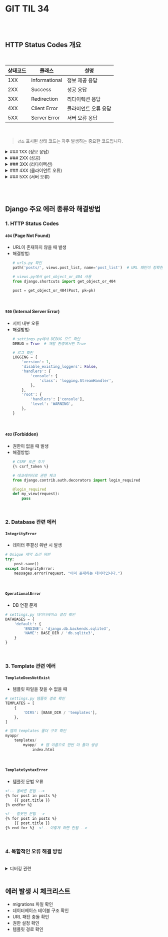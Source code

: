 # GIT TIL 34

<br><br>

## HTTP Status Codes 개요

<br>

| 상태코드 | 클래스 | 설명 |
|---------|--------|------|
| 1XX | Informational | 정보 제공 응답 |
| 2XX | Success | 성공 응답 |
| 3XX | Redirection | 리다이렉션 응답 |
| 4XX | Client Error | 클라이언트 오류 응답 |
| 5XX | Server Error | 서버 오류 응답 |

<br>

> `강조` 표시된 상태 코드는 자주 발생하는 중요한 코드입니다.



<details>
<summary>### 1XX (정보 응답)</summary>

| 상태코드 | 이름 | 설명 |
|---------|------|------|
| 100 | Continue | 클라이언트가 계속 요청을 이어가도 좋음 |
| 101 | Switching Protocols | 프로토콜을 전환하겠다는 응답 |
| 102 | Processing | 서버가 요청을 처리 중이나 아직 완료되지 않음 |

</details>

<details>
<summary>### 2XX (성공)</summary>

| 상태코드 | 이름 | 설명 |
|---------|------|------|
| `200` | OK | 요청 성공 |
| `201` | Created | 요청 성공 및 새로운 리소스 생성 |
| `204` | No Content | 요청 성공했지만 반환할 콘텐츠 없음 |

</details>

<details>
<summary>### 3XX (리다이렉션)</summary>

| 상태코드 | 이름 | 설명 |
|---------|------|------|
| `301` | Moved Permanently | 요청한 리소스의 URI 영구 변경 |
| `302` | Found | 요청한 리소스의 URI 일시적 변경 |
| `303` | See Other | 다른 위치로 요청하라는 응답 |
| 304 | Not Modified | 요청한 리소스가 수정되지 않음 |
| `307` | Temporary Redirect | 임시 리다이렉션 |

</details>

<details>
<summary>### 4XX (클라이언트 오류)</summary>

| 상태코드 | 이름 | 설명 |
|---------|------|------|
| `400` | Bad Request | 잘못된 요청 구문 |
| `401` | Unauthorized | 인증 필요 |
| `403` | Forbidden | 권한 없음 |
| `404` | Not Found | 리소스를 찾을 수 없음 |
| 405 | Method Not Allowed | 허용되지 않은 HTTP 메서드 |
| 409 | Conflict | 리소스 상태의 충돌 |
| 429 | Too Many Requests | 너무 많은 요청 |

</details>

<details>
<summary>### 5XX (서버 오류)</summary>

| 상태코드 | 이름 | 설명 |
|---------|------|------|
| `500` | Internal Server Error | 서버 내부 오류 |
| `501` | Not Implemented | 서버가 지원하지 않는 요청 |
| `502` | Bad Gateway | 게이트웨이/프록시 오류 |
| `503` | Service Unavailable | 서비스 일시적 사용 불가 |
| 504 | Gateway Timeout | 게이트웨이 시간 초과 |

</details>

<br><br>



## Django 주요 에러 종류와 해결방법

### 1. HTTP Status Codes

#### `404` (Page Not Found)
- URL이 존재하지 않을 때 발생
- 해결방법:
  ```python
  # urls.py 확인
  path('posts/', views.post_list, name='post_list')  # URL 패턴이 정확한지
  
  # views.py에서 get_object_or_404 사용
  from django.shortcuts import get_object_or_404
  
  post = get_object_or_404(Post, pk=pk)
  ```

<br>

#### `500` (Internal Server Error)
- 서버 내부 오류
- 해결방법:
  ```python
  # settings.py에서 DEBUG 모드 확인
  DEBUG = True  # 개발 환경에서만 True
  
  # 로그 확인
  LOGGING = {
      'version': 1,
      'disable_existing_loggers': False,
      'handlers': {
          'console': {
              'class': 'logging.StreamHandler',
          },
      },
      'root': {
          'handlers': ['console'],
          'level': 'WARNING',
      },
  }
  ```

<br>

#### `403` (Forbidden)
- 권한이 없을 때 발생
- 해결방법:
  ```python
  # CSRF 토큰 추가
  {% csrf_token %}
  
  # 데코레이터로 권한 체크
  from django.contrib.auth.decorators import login_required
  
  @login_required
  def my_view(request):
      pass
  ```

<br>

### 2. Database 관련 에러

#### `IntegrityError`
- 데이터 무결성 위반 시 발생
```python
# Unique 제약 조건 위반
try:
    post.save()
except IntegrityError:
    messages.error(request, "이미 존재하는 데이터입니다.")
```

<br>

#### `OperationalError`
- DB 연결 문제
```python
# settings.py 데이터베이스 설정 확인
DATABASES = {
    'default': {
        'ENGINE': 'django.db.backends.sqlite3',
        'NAME': BASE_DIR / 'db.sqlite3',
    }
}
```

<br>

### 3. Template 관련 에러

#### `TemplateDoesNotExist`
- 템플릿 파일을 찾을 수 없을 때
```python
# settings.py 템플릿 경로 확인
TEMPLATES = [
    {
        'DIRS': [BASE_DIR / 'templates'],
    },
]

# 앱의 templates 폴더 구조 확인
myapp/
    templates/
        myapp/  # 앱 이름으로 한번 더 폴더 생성
            index.html
```

<br>

#### `TemplateSyntaxError`
- 템플릿 문법 오류
```html
<!-- 올바른 문법 -->
{% for post in posts %}
    {{ post.title }}
{% endfor %}

<!-- 잘못된 문법 -->
{% for post in posts %}
    {{ post.title }}
{% end for %}  <!-- 이렇게 하면 안됨 -->
```

<br>

### 4. 복합적인 오류 해결 방법

<br>

<details> <summary>디버깅 관련</summary>
4-1. 로깅 설정으로 디버깅
```python
# settings.py
LOGGING = {
    'version': 1,
    'disable_existing_loggers': False,
    'handlers': {
        'file': {
            'level': 'DEBUG',
            'class': 'logging.FileHandler',
            'filename': 'debug.log',
        },
    },
    'loggers': {
        'django': {
            'handlers': ['file'],
            'level': 'DEBUG',
            'propagate': True,
        },
    },
}
```

<br>

4-2. 디버그 툴바 사용
```python
# settings.py
INSTALLED_APPS = [
    ...
    'debug_toolbar',
]

MIDDLEWARE = [
    'debug_toolbar.middleware.DebugToolbarMiddleware',
    ...
]

INTERNAL_IPS = [
    '127.0.0.1',
]
```
</details>
<br>


## 에러 발생 시 체크리스트
- migrations 파일 확인
- 데이터베이스 테이블 구조 확인
- URL 패턴 충돌 확인
- 권한 설정 확인
- 템플릿 경로 확인
